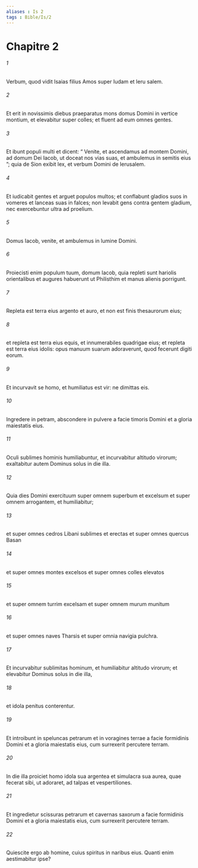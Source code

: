 ```yaml
---
aliases : Is 2
tags : Bible/Is/2
---
```


# Chapitre 2

###### 1
Verbum, quod vidit Isaias filius Amos super Iudam et Ieru salem.
###### 2
Et erit in novissimis diebus praeparatus mons domus Domini in vertice montium, et elevabitur super colles; et fluent ad eum omnes gentes.
###### 3
Et ibunt populi multi et dicent: “ Venite, et ascendamus ad montem Domini, ad domum Dei Iacob, ut doceat nos vias suas, et ambulemus in semitis eius ”; quia de Sion exibit lex, et verbum Domini de Ierusalem.
###### 4
Et iudicabit gentes et arguet populos multos; et conflabunt gladios suos in vomeres et lanceas suas in falces; non levabit gens contra gentem gladium, nec exercebuntur ultra ad proelium.
###### 5
Domus Iacob, venite, et ambulemus in lumine Domini.
###### 6
Proiecisti enim populum tuum, domum Iacob, quia repleti sunt hariolis orientalibus et augures habuerunt ut Philisthim et manus alienis porrigunt.
###### 7
Repleta est terra eius argento et auro, et non est finis thesaurorum eius;
###### 8
et repleta est terra eius equis, et innumerabiles quadrigae eius; et repleta est terra eius idolis: opus manuum suarum adoraverunt, quod fecerunt digiti eorum.
###### 9
Et incurvavit se homo, et humiliatus est vir: ne dimittas eis.
###### 10
Ingredere in petram, abscondere in pulvere a facie timoris Domini et a gloria maiestatis eius.
###### 11
Oculi sublimes hominis humiliabuntur, et incurvabitur altitudo virorum; exaltabitur autem Dominus solus in die illa.
###### 12
Quia dies Domini exercituum super omnem superbum et excelsum et super omnem arrogantem, et humiliabitur;
###### 13
et super omnes cedros Libani sublimes et erectas et super omnes quercus Basan
###### 14
et super omnes montes excelsos et super omnes colles elevatos
###### 15
et super omnem turrim excelsam et super omnem murum munitum
###### 16
et super omnes naves Tharsis et super omnia navigia pulchra.
###### 17
Et incurvabitur sublimitas hominum, et humiliabitur altitudo virorum; et elevabitur Dominus solus in die illa,
###### 18
et idola penitus conterentur.
###### 19
Et introibunt in speluncas petrarum et in voragines terrae a facie formidinis Domini et a gloria maiestatis eius, cum surrexerit percutere terram.
###### 20
In die illa proiciet homo idola sua argentea et simulacra sua aurea, quae fecerat sibi, ut adoraret, ad talpas et vespertiliones. 
###### 21
Et ingredietur scissuras petrarum et cavernas saxorum a facie formidinis Domini et a gloria maiestatis eius, cum surrexerit percutere terram. 
###### 22
Quiescite ergo ab homine, cuius spiritus in naribus eius. Quanti enim aestimabitur ipse?
